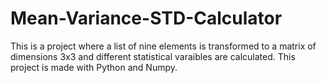 # Mean-Variance-STD-Calculator
This is a project where a list of nine elements is transformed to a matrix of dimensions 3x3 and different statistical varaibles are calculated. 
This project is made with Python and Numpy.
